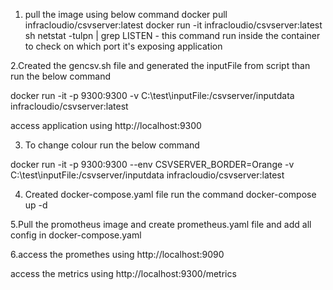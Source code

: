 1. pull the image using below command 
  docker pull infracloudio/csvserver:latest
  docker run -it infracloudio/csvserver:latest sh 
  netstat -tulpn | grep LISTEN  - this command run inside the container to check on which port it's exposing application 
  
2.Created the gencsv.sh file and generated the inputFile from script than run the below command

 docker run -it -p 9300:9300 -v C:\test\inputFile:/csvserver/inputdata infracloudio/csvserver:latest

   access application using http://localhost:9300
 
 3. To change colour run the below command
 
 docker run -it -p 9300:9300 --env CSVSERVER_BORDER=Orange -v C:\test\inputFile:/csvserver/inputdata infracloudio/csvserver:latest
 
 4. Created docker-compose.yaml file run the command docker-compose up -d 

5.Pull the promotheus image and create prometheus.yaml file and add all config in docker-compose.yaml 

6.access the promethes using http://localhost:9090

access the metrics using http://localhost:9300/metrics